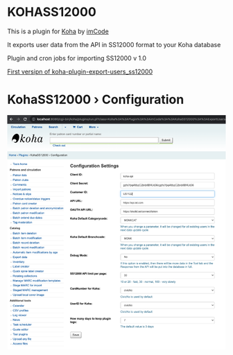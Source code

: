 # KOHASS12000

This is a plugin for [Koha](https://github.com/Koha-Community/Koha) by [imCode](https://imcode.com)

It exports user data from the API in SS12000 format to your Koha database

Plugin and cron jobs for importing SS12000 v 1.0

[First versipn of koha-plugin-export-users_ss12000](https://github.com/imCodePartnerAB/KOHASS12000/blob/main/koha-plugin-export-users_ss12000_v1.kpz)


# KohaSS12000 › Configuration
![Configuration](Doc/KohaSS12000Configuration.png)
